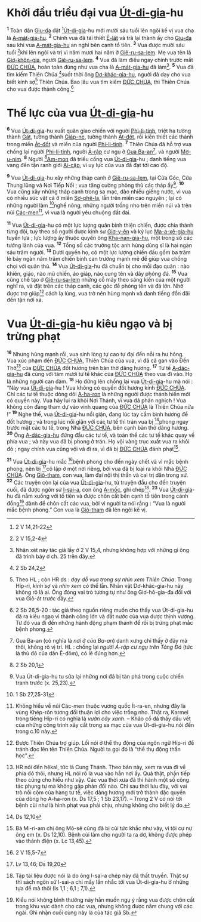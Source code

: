 # Khởi đầu triều đại vua [Út-di-gia]()-hu
<sup><b>1</b></sup> Toàn dân [Giu-đa]() đặt [^1*][Út-di-gia]()-hu mới mười sáu tuổi lên ngôi kế vị vua cha là [A-mát-gia-hu](). <sup><b>2</b></sup> Chính vua đã tái thiết [Ê-lát]() và trả lại thành ấy cho [Giu-đa]() sau khi vua [A-mát-gia-hu]() an nghỉ bên cạnh tổ tiên. <sup><b>3</b></sup> Vua được mười sáu tuổi [^2*]khi lên ngôi và trị vì năm mươi hai năm ở [Giê-ru-sa-lem](). Mẹ vua tên là [Giơ-khôn-gia](), người [Giê-ru-sa-lem](). <sup><b>4</b></sup> Vua đã làm điều ngay chính trước mắt [ĐỨC CHÚA](), hoàn toàn đúng như vua cha là [A-mát-gia-hu]() đã làm[^1]. <sup><b>5</b></sup> Vua đã tìm kiếm Thiên Chúa [^3*]suốt thời ông [Dơ-khác-gia-hu](), người đã dạy cho vua biết kính sợ[^2] Thiên Chúa. Bao lâu vua tìm kiếm [ĐỨC CHÚA](), thì Thiên Chúa cho vua được thành công.[^3]


# Thế lực của vua [Út-di-gia]()-hu
<sup><b>6</b></sup> Vua [Út-di-gia]()-hu xuất quân giao chiến với người [Phi-li-tinh](), triệt hạ tường thành [Gát](), tường thành [Giáp-ne](), tường thành [Át-đốt](), rồi kiến thiết các thành trong miền [Át-đốt]() và miền của người [Phi-li-tinh](). <sup><b>7</b></sup> Thiên Chúa đã hỗ trợ vua chống lại người [Phi-li-tinh](), người [Ả-rập]() cư ngụ ở [Gua Ba-an]()[^4], và người [Mơ-u-nim](). <sup><b>8</b></sup> Người [^4*][Am-mon]() đã triều cống vua [Út-di-gia]()-hu ; danh tiếng vua vang đến tận ranh giới [Ai-cập](), vì uy lực của vua đã đạt tới cao độ.

<sup><b>9</b></sup> Vua [Út-di-gia]()-hu xây những tháp canh ở [Giê-ru-sa-lem](), tại Cửa Góc, Cửa Thung lũng và Nơi Tiếp Nối ; vua tăng cường phòng thủ các tháp ấy[^5]. <sup><b>10</b></sup> Vua cũng xây những tháp canh trong sa mạc, đào nhiều giếng nước, vì vua có nhiều súc vật cả ở miền [Sơ-phê-la](), lẫn trên miền cao nguyên ; lại có những người làm [^5*]nghề nông, những người trồng nho trên miền núi và trên núi [Các-men]()[^6], vì vua là người yêu chuộng đất đai.

<sup><b>11</b></sup> Vua [Út-di-gia]()-hu có một lực lượng quân binh thiện chiến, được chia thành từng đội, tuỳ theo số người được kinh sư [Giơ-y-ên]() và ký lục [Ma-a-xê-gia-hu]() tuyển lựa ; lực lượng ấy thuộc quyền ông [Kha-nan-gia-hu](), một trong số các tướng lãnh của vua. <sup><b>12</b></sup> Tổng số các trưởng tộc anh hùng dũng sĩ là hai ngàn sáu trăm người. <sup><b>13</b></sup> Dưới quyền họ, có một lực lượng chiến đấu gồm ba trăm lẻ bảy ngàn năm trăm chiến binh can trường mạnh mẽ để giúp vua chống chọi với quân thù. <sup><b>14</b></sup> Vua [Út-di-gia]()-hu đã chuẩn bị cho mỗi đạo quân : nào khiên, giáo, nào mũ chiến, áo giáp, nào cung tên và dây phóng đá. <sup><b>15</b></sup> Vua cũng chế tạo ở [Giê-ru-sa-lem]() những cỗ máy theo sáng kiến của một người nghĩ ra, và đặt trên các tháp canh, các góc để phóng tên và đá lớn. Nhờ được trợ giúp[^7] cách lạ lùng, vua trở nên hùng mạnh và danh tiếng đồn đãi đến tận nơi xa.


# Vua [Út-di-gia]()-hu kiêu ngạo và bị trừng phạt
<sup><b>16</b></sup> Nhưng hùng mạnh rồi, vua sinh lòng tự cao tự đại đến nỗi ra hư hỏng. Vua xúc phạm đến [ĐỨC CHÚA](), Thiên Chúa của vua, vì đã cả gan vào Đền Thờ[^8] của [ĐỨC CHÚA]() đốt hương trên bàn thờ dâng hương. <sup><b>17</b></sup> Tư tế [A-dác-gia-hu]() đã cùng với tám mươi tư tế khác của [ĐỨC CHÚA]() theo vua đi vào. Họ là những người can đảm. <sup><b>18</b></sup> Họ đứng lên chống lại vua [Út-di-gia]()-hu mà nói : “Này vua [Út-di-gia]()-hu ! Vua không có quyền đốt hương kính [ĐỨC CHÚA](). Chỉ các tư tế thuộc dòng dõi [A-ha-ron]() là những người được thánh hiến mới có quyền này. Vua hãy lui ra khỏi Nơi Thánh, vì vua đã phản nghịch ! Vua không còn đáng tham dự vào vinh quang của [ĐỨC CHÚA]() là Thiên Chúa nữa !” <sup><b>19</b></sup> Nghe thế, vua [Út-di-gia]()-hu nổi giận, đang lúc tay cầm bình hương để đốt hương ; và trong lúc nổi giận với các tư tế thì trán vua bị [^6*]phong ngay trước mặt các tư tế, trong Nhà [ĐỨC CHÚA](), bên cạnh bàn thờ dâng hương. <sup><b>20</b></sup> Ông [A-dác-gia-hu]() đứng đầu các tư tế, và toàn thể các tư tế khác quay về phía vua ; và này vua đã bị phong ở trán. Họ vội vàng trục xuất vua ra khỏi đó ; ngay chính vua cũng vội vã đi ra, vì đã bị [ĐỨC CHÚA]() đánh phạt[^9].

<sup><b>21</b></sup> Vua [Út-di-gia]()-hu mắc [^7*]bệnh phong cho đến ngày chết và vì mắc bệnh phong, nên bị [^8*]cô lập ở một nơi riêng, bởi vua đã bị loại ra khỏi Nhà [ĐỨC CHÚA](). Ông [Giô-tham](), con vua, làm đại nội thị thần và cai trị dân trong xứ. <sup><b>22</b></sup> Các truyện còn lại của vua [Út-di-gia]()-hu, từ truyện đầu cho đến truyện cuối, đã được ngôn sứ [I-sai-a](), con ông [A-mốc](), ghi chép[^10]. <sup><b>23</b></sup> Vua [Út-di-gia]()-hu đã nằm xuống với tổ tiên và được chôn cất bên cạnh tổ tiên trong cánh đồng[^11] dành để chôn cất các vua, bởi vì người ta nói rằng : “Vua là người mắc bệnh phong.” Con vua là [Giô-tham]() đã lên ngôi kế vị.

[^1]: Nhận xét này tác giả lấy ở 2 V 15,4, nhưng không hợp với những gì ông đã trình bày ở ch. 25 trên đây.
[^2]: Theo HL ; còn HR ds : *dạy dỗ vua trong sự nhìn xem Thiên Chúa*. Trong Híp-ri, *kính sợ* và *nhìn xem* có thể lẫn. Nhân vật Dơ-khác-gia-hu này không rõ là ai. Ông đóng vai trò tương tự như ông Giơ-hô-gia-đa đối với vua Giô-át trước đây.
[^3]: 2 Sb 26,5-20 : tác giả theo nguồn riêng muốn cho thấy vua Út-di-gia-hu đã ra kiêu ngạo vì thành công lớn và đất nước của vua được thịnh vượng. Từ đó vua đi đến những hành động phạm thánh để rồi bị trừng phạt mắc bệnh phong.
[^4]: Gua Ba-an (có nghĩa là *nơi ở của Ba-an*) danh xưng chỉ thấy ở đây mà thôi, không rõ vị trí. HL : chống lại *người Ả-rập cư ngụ trên Tảng Đá* (tức là thủ đô của dân Ê-đôm), có lẽ đúng hơn.
[^5]: Vua Út-di-gia-hu tu sửa lại những nơi đã bị tàn phá trong cuộc chiến tranh trước (x. 25,23).
[^6]: Không hiểu về núi Các-men thuộc vương quốc Ít-ra-en, nhưng đây là vùng Khép-rôn tương đối thuận lợi cho việc trồng nho. Thật ra, Karmel trong tiếng Híp-ri có nghĩa là *vườn cây xanh*. – Khảo cổ đã thấy dấu vết của những công trình xây cất trong sa mạc của vua Út-di-gia-hu nói đến trong c.10 này.
[^7]: Được Thiên Chúa trợ giúp. Lối nói ở thể thụ động của ngôn ngữ Híp-ri để tránh đọc lên tên Thiên Chúa. Người ta gọi đó là “thể thụ động thần học”.
[^8]: HR nói đến hêkal, tức là Cung Thánh. Theo bản này, xem ra vua đi về phía đó thôi, nhưng HL nói rõ là vua vào hẳn nơi ấy. Quả thật, phần tiếp theo cũng cho hiểu như vậy. Các vua thời xưa đã thi hành một số công tác phụng tự mà không gặp phản đối nào. Chỉ sau thời lưu đày, với vai trò nổi cộm của hàng tư tế, việc dâng hương mới trở thành đặc quyền của dòng họ A-ha-ron (x. Ds 17,5 ; 1 Sb 23,17). – Trong 2 V có nói tới bệnh cùi như là hình phạt vua phải chịu, nhưng không cho biết lý do.
[^9]: Bà Mi-ri-am chị ông Mô-sê cũng đã bị cùi tức khắc như vậy, vì tội cự nự ông em (x. Ds 12,10). Bệnh cùi làm cho người ta ra dơ, không được phép vào thánh điện (x. Lc 13,45).
[^10]: Tập tài liệu được nói là do ông I-sai-a chép này đã thất truyền. Thật sự thì sách ngôn sứ I-sai-a chỉ mấy lần nhắc tới vua Út-di-gia-hu ở những tựa đề mà thôi (Is 1,1 ; 6,1 ; 7,1).
[^11]: Kiểu nói không bình thường này hẳn muốn ngụ ý rằng vua được chôn cất trong khu vực dành cho các vua, nhưng không được nằm chung với các ngài. Ghi nhận cuối cùng này là của tác giả Sb.
[^1*]: 2 V 14,21-22
[^2*]: 2 V 15,2-4
[^3*]: 2 Sb 24,2
[^4*]: 2 Sb 20,1
[^5*]: 1 Sb 27,25-31
[^6*]: Ds 12,10
[^7*]: 2 V 15,5-7
[^8*]: Lv 13,46; Ds 19,20